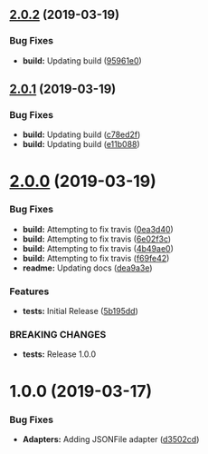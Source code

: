 ## [2.0.2](https://github.com/aequasi/secretary/compare/v2.0.1...v2.0.2) (2019-03-19)


### Bug Fixes

* **build:** Updating build ([95961e0](https://github.com/aequasi/secretary/commit/95961e0))

## [2.0.1](https://github.com/aequasi/secretary/compare/v2.0.0...v2.0.1) (2019-03-19)


### Bug Fixes

* **build:** Updating build ([c78ed2f](https://github.com/aequasi/secretary/commit/c78ed2f))
* **build:** Updating build ([e11b088](https://github.com/aequasi/secretary/commit/e11b088))

# [2.0.0](https://github.com/aequasi/secretary/compare/v1.0.0...v2.0.0) (2019-03-19)


### Bug Fixes

* **build:** Attempting to fix travis ([0ea3d40](https://github.com/aequasi/secretary/commit/0ea3d40))
* **build:** Attempting to fix travis ([6e02f3c](https://github.com/aequasi/secretary/commit/6e02f3c))
* **build:** Attempting to fix travis ([4b49ae0](https://github.com/aequasi/secretary/commit/4b49ae0))
* **build:** Attempting to fix travis ([f69fe42](https://github.com/aequasi/secretary/commit/f69fe42))
* **readme:** Updating docs ([dea9a3e](https://github.com/aequasi/secretary/commit/dea9a3e))


### Features

* **tests:** Initial Release ([5b195dd](https://github.com/aequasi/secretary/commit/5b195dd))


### BREAKING CHANGES

* **tests:** Release 1.0.0

# 1.0.0 (2019-03-17)


### Bug Fixes

* **Adapters:** Adding JSONFile adapter ([d3502cd](https://github.com/aequasi/secretary/commit/d3502cd))
